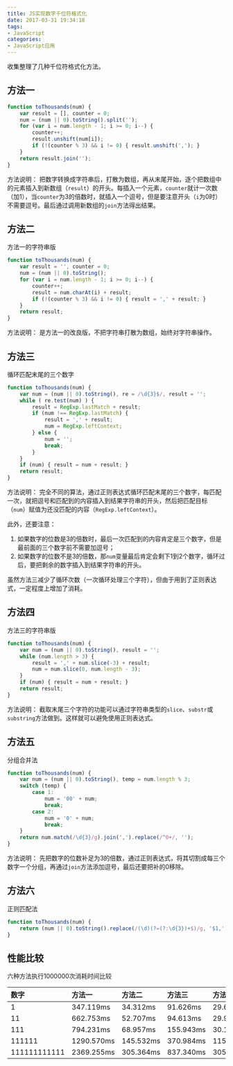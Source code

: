 ```yaml
---
title: JS实现数字千位符格式化
date: 2017-03-31 19:34:18
tags: 
- JavaScript
categories: 
- JavaScript应用
---
```


收集整理了几种千位符格式化方法。

<!-- more -->

## 方法一

```javascript
function toThousands(num) {
    var result = [], counter = 0;
    num = (num || 0).toString().split('');
    for (var i = num.length - 1; i >= 0; i--) {
        counter++;
        result.unshift(num[i]);
        if (!(counter % 3) && i != 0) { result.unshift(','); }
    }
    return result.join('');
}
```

方法说明：
把数字转换成字符串后，打散为数组，再从末尾开始，逐个把数组中的元素插入到新数组（`result`）的开头。每插入一个元素，`counter`就计一次数（加1），当`counter`为3的倍数时，就插入一个逗号，但是要注意开头（`i`为0时）不需要逗号。最后通过调用新数组的`join`方法得出结果。

## 方法二

方法一的字符串版

```javascript
function toThousands(num) {
    var result = '', counter = 0;
    num = (num || 0).toString();
    for (var i = num.length - 1; i >= 0; i--) {
        counter++;
        result = num.charAt(i) + result;
        if (!(counter % 3) && i != 0) { result = ',' + result; }
    }
    return result;
}
```

方法说明：
是方法一的改良版，不把字符串打散为数组，始终对字符串操作。

## 方法三

循环匹配末尾的三个数字

```javascript
function toThousands(num) {
    var num = (num || 0).toString(), re = /\d{3}$/, result = '';
    while ( re.test(num) ) {
        result = RegExp.lastMatch + result;
        if (num !== RegExp.lastMatch) {
            result = ',' + result;
            num = RegExp.leftContext;
        } else {
            num = '';
            break;
        }
    }
    if (num) { result = num + result; }
    return result;
}
```

方法说明：
完全不同的算法，通过正则表达式循环匹配末尾的三个数字，每匹配一次，就把逗号和匹配到的内容插入到结果字符串的开头，然后把匹配目标（`num`）赋值为还没匹配的内容（`RegExp.leftContext`）。

此外，还要注意：

1. 如果数字的位数是3的倍数时，最后一次匹配到的内容肯定是三个数字，但是最前面的三个数字前不需要加逗号；
2. 如果数字的位数不是3的倍数，那`num`变量最后肯定会剩下1到2个数字，循环过后，要把剩余的数字插入到结果字符串的开头。

虽然方法三减少了循环次数（一次循环处理三个字符），但由于用到了正则表达式，一定程度上增加了消耗。

## 方法四

方法三的字符串版

```javascript
function toThousands(num) {
    var num = (num || 0).toString(), result = '';
    while (num.length > 3) {
        result = ',' + num.slice(-3) + result;
        num = num.slice(0, num.length - 3);
    }
    if (num) { result = num + result; }
    return result;
}
```

方法说明：
截取末尾三个字符的功能可以通过字符串类型的`slice`、`substr`或`substring`方法做到。这样就可以避免使用正则表达式。

## 方法五

分组合并法

```javascript
function toThousands(num) {
    var num = (num || 0).toString(), temp = num.length % 3;
    switch (temp) {
        case 1:
            num = '00' + num;
            break;
        case 2:
            num = '0' + num;
            break;
    }
    return num.match(/\d{3}/g).join(',').replace(/^0+/, '');
}
```

方法说明：
先把数字的位数补足为3的倍数，通过正则表达式，将其切割成每三个数字一个分组，再通过`join`方法添加逗号，最后还要把补的0移除。

## 方法六

正则匹配法

```javascript
function toThousands(num) {
    return (num || 0).toString().replace(/(\d)(?=(?:\d{3})+$)/g, '$1,');
}
```

## 性能比较

六种方法执行1000000次消耗时间比较

|数字|方法一|方法二|方法三|方法四|方法五|方法六|
|:--|:--|:--|:--|:--|:--|:--|
|1|347.119ms|34.312ms|91.626ms|29.645ms|624.654ms|263.790ms|
|11|662.753ms|52.707ms|94.613ms|29.914ms|621.511ms|265.505ms|
|111|794.231ms|68.957ms|155.943ms|30.110ms|512.239ms|267.307ms|
|111111|1290.570ms|145.532ms|370.984ms|115.306ms|850.664ms|491.625ms|
|111111111111|2369.255ms|305.364ms|837.340ms|305.350ms|1151.305ms|805.528ms|
